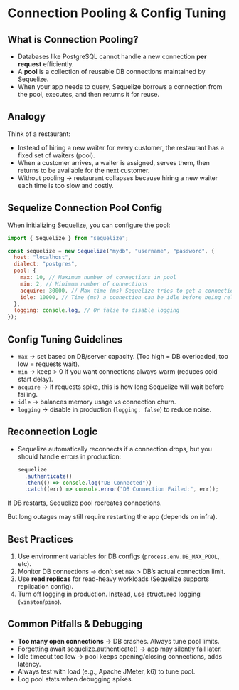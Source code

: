 # Connection Pooling & Config Tuning

## What is Connection Pooling?

- Databases like PostgreSQL cannot handle a new connection **per request** efficiently.
- A **pool** is a collection of reusable DB connections maintained by Sequelize.
- When your app needs to query, Sequelize borrows a connection from the pool, executes, and then returns it for reuse.

## Analogy

Think of a restaurant:

- Instead of hiring a new waiter for every customer, the restaurant has a fixed set of waiters (pool).
- When a customer arrives, a waiter is assigned, serves them, then returns to be available for the next customer.
- Without pooling → restaurant collapses because hiring a new waiter each time is too slow and costly.

## Sequelize Connection Pool Config

When initializing Sequelize, you can configure the pool:

```js
import { Sequelize } from "sequelize";

const sequelize = new Sequelize("mydb", "username", "password", {
  host: "localhost",
  dialect: "postgres",
  pool: {
    max: 10, // Maximum number of connections in pool
    min: 2, // Minimum number of connections
    acquire: 30000, // Max time (ms) Sequelize tries to get a connection before throwing error
    idle: 10000, // Time (ms) a connection can be idle before being released
  },
  logging: console.log, // Or false to disable logging
});
```

## Config Tuning Guidelines

- `max` → set based on DB/server capacity. (Too high = DB overloaded, too low = requests wait).
- `min` → keep > 0 if you want connections always warm (reduces cold start delay).
- `acquire` → if requests spike, this is how long Sequelize will wait before failing.
- `idle` → balances memory usage vs connection churn.
- `logging` → disable in production (`logging: false`) to reduce noise.

## Reconnection Logic

- Sequelize automatically reconnects if a connection drops, but you should handle errors in production:

  ```js
  sequelize
    .authenticate()
    .then(() => console.log("DB Connected"))
    .catch((err) => console.error("DB Connection Failed:", err));
  ```

If DB restarts, Sequelize pool recreates connections.

But long outages may still require restarting the app (depends on infra).

## Best Practices

1. Use environment variables for DB configs (`process.env.DB_MAX_POOL`, etc).
2. Monitor DB connections → don’t set `max` > DB’s actual connection limit.
3. Use **read replicas** for read-heavy workloads (Sequelize supports replication config).
4. Turn off logging in production. Instead, use structured logging (`winston`/`pino`).

## Common Pitfalls & Debugging

- **Too many open connections** → DB crashes. Always tune pool limits.
- Forgetting await sequelize.authenticate() → app may silently fail later.
- Idle timeout too low → pool keeps opening/closing connections, adds latency.
- Always test with load (e.g., Apache JMeter, k6) to tune pool.
- Log pool stats when debugging spikes.

